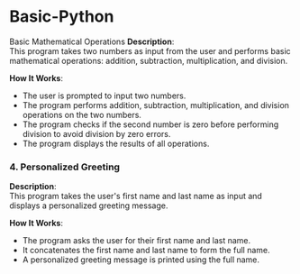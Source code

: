 # Basic-Python
Basic Mathematical Operations
**Description**:  
This program takes two numbers as input from the user and performs basic mathematical operations: addition, subtraction, multiplication, and division.

**How It Works**:
- The user is prompted to input two numbers.
- The program performs addition, subtraction, multiplication, and division operations on the two numbers.
- The program checks if the second number is zero before performing division to avoid division by zero errors.
- The program displays the results of all operations.

### 4. Personalized Greeting
**Description**:  
This program takes the user's first name and last name as input and displays a personalized greeting message.

**How It Works**:
- The program asks the user for their first name and last name.
- It concatenates the first name and last name to form the full name.
- A personalized greeting message is printed using the full name.
